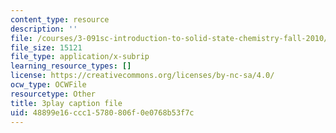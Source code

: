 ```yaml
---
content_type: resource
description: ''
file: /courses/3-091sc-introduction-to-solid-state-chemistry-fall-2010/48899e16ccc15780806f0e0768b53f7c_CA7I2GLpgdo.vtt
file_size: 15121
file_type: application/x-subrip
learning_resource_types: []
license: https://creativecommons.org/licenses/by-nc-sa/4.0/
ocw_type: OCWFile
resourcetype: Other
title: 3play caption file
uid: 48899e16-ccc1-5780-806f-0e0768b53f7c
---
```

